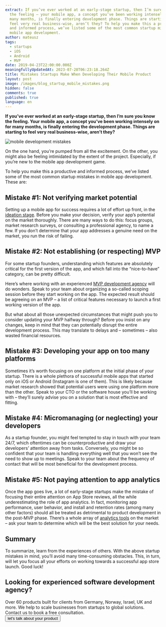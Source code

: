 ```yaml
---
extract: If you’ve ever worked at an early-stage startup, then I’m sure you know
  the feeling – your mobile app, a concept you’ve been working intensely on for
  many months, is finally entering development phase. Things are starting to
  feel very real business-wise, aren’t they? To help you make this a productive
  and informed process, we’ve listed some of the most common startup mistakes in
  mobile app development.
author: mateusz
tags:
  - startups
  - iOS
  - Android
  - MVP
date: 2019-04-23T22:00:00.000Z
meaningfullyUpdatedAt: 2023-07-28T06:23:18.264Z
title: Mistakes Startups Make When Developing Their Mobile Product
layout: post
image: /images/blog_startup_mobile_mistakes.png
hidden: false
comments: true
published: true
language: en
---
```

**If you’ve ever worked at an early-stage startup, then I’m sure you know the feeling. Your mobile app, a concept you’ve been working intensely on for many months, is finally entering the development phase. Things are starting to feel very real business-wise, aren’t they?**

<div class="image"><img src="/images/mistakes_startups_make_when_developing_their_mobile_product_small.jpg" alt="mobile development mistakes" title="mobile development mistakes"  /> </div>

On the one hand, you’re pumped from all the excitement. On the other, you might also be feeling intimidated by the extent of the project. Especially, if you’re new to the mobile app development game.

To help you make this a productive and informed process, we’ve listed some of the most common startup mistakes in mobile app development. These are:

## **Mistake #1: Not verifying market potential**

Setting up a mobile app for success requires a lot of effort up front, in the [ideation stage](/blog/what-are-the-stages-of-app-development/#app-idea). Before you make your decision, verify your app’s potential on the market thoroughly. There are many ways to do this: focus groups, market research surveys, or consulting a professional agency, to name a few. If you don’t determine that your app addresses a genuine need on the market, you run the risk of failing.

## **Mistake #2: Not establishing (or respecting) MVP**

For some startup founders, understanding which features are absolutely critical for the first version of the app, and which fall into the “nice-to-have” category, can be pretty difficult.

Here’s where working with an experienced [MVP development agency](/our-areas/mvp-development) will do wonders. Speak to your team about organizing a so-called scoping session before they start working on the app. The expected result should be agreeing on an MVP – a list of critical features necessary to launch a first working version of the app.

But what about all those unexpected circumstances that might push you to consider updating your MVP halfway through? Before you insist on any changes, keep in mind that they can potentially disrupt the entire development process. This may translate to delays and – sometimes – also wasted financial resources.

<EbookDynamic sectionTitle='Discover the power of Minimum Viable Product (MVP) in our free ebook' ebookName='From-MVP-to-a-Final-Product.pdf' ebookDescription='Don’t miss out and download it now!' ebookImage='/images/mvp_ebook_cover.png' ebookAlt='mvp ebook cover' />

## **Mistake #3: Developing your app on too many platforms**

Sometimes it’s worth focusing on one platform at the initial phase of your startup. There is a whole plethora of successful mobile apps that started only on iOS or Android (Instagram is one of them). This is likely because market research showed that potential users were using one platform more than the other. Speak to your CTO or the software house you’ll be working with – they’ll surely advise you on a solution that is most effective and fitting.

## **Mistake #4: Micromanaging (or neglecting) your developers**

As a startup founder, you might feel tempted to stay in touch with your team 24/7, which oftentimes can be counterproductive and draw your developers’ attention away from tasks. Conversely, you might be so confident that your team is handling everything well that you won’t see the need to show up to meetings. Speak to your team about the frequency of contact that will be most beneficial for the development process.

## **Mistake #5: Not paying attention to app analytics**

Once the app goes live, a lot of early-stage startups make the mistake of focusing their entire attention on App Store reviews, all the while underestimating the role of app analytics. In fact, monitoring app performance, user behavior, and install and retention rates (among many other factors) should all be treated as detrimental to product development in the post-MVP phase. There’s a whole array of [analytics tools](http://www.businessofapps.com/guide/app-analytics/) on the market – ask your team to determine which will be the best solution for your needs.

## **Summary**

To summarize, learn from the experiences of others. With the above startup mistakes in mind, you’ll avoid many time-consuming obstacles. This, in turn, will let you focus all your efforts on working towards a successful app store launch. Good luck!

<div class='block-button'><h2>Looking for experienced software development agency?</h2><div>Over 60 products built for clients from Germany, Norway, Israel, UK and more. We help to scale businesses from startups to global solutions. Contact us to book a free consultation.</div><a href="/start-project"><button>let's talk about your product</button></a></div>